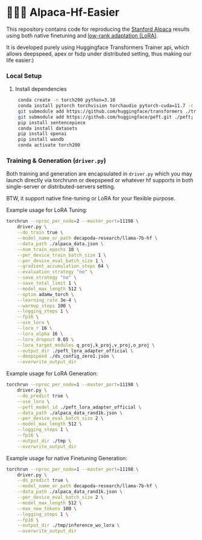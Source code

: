 # 🦙🌲🤏 Alpaca-Hf-Easier

This repository contains code for reproducing the [Stanford Alpaca](https://github.com/tatsu-lab/stanford_alpaca) results using both native finetuning and [low-rank adaptation (LoRA)](https://arxiv.org/pdf/2106.09685.pdf).

It is developed purely using Huggingface Transformers Trainer api, which allows deepspeed, apex or fsdp under distributed setting, thus making our life easier:)

### Local Setup

1. Install dependencies

   ```bash
    conda create -n torch200 python=3.10
    conda install pytorch torchvision torchaudio pytorch-cuda=11.7 -c pytorch -c nvidia
    git submodule add https://github.com/huggingface/transformers ./transformers; cd ./transformers; git checkout 68d640f7c368bcaaaecfc678f11908ebbd3d6176; pip install -e . 
    git submodule add https://github.com/huggingface/peft.git ./peft; cd ./peft; pip install -e .
    pip install sentencepiece
    conda install datasets
    pip install openai
    pip install wandb 
	conda activate torch200
   ```

### Training & Generation (`driver.py`)

Both training and generation are encapsulated in `driver.py` which you may launch directly via torchrunn or deepspeed or whatever hf supports in both single-server or distributed-servers setting.

BTW, it support native fine-tuning or LoRA for your flexible purpose.


Example usage for LoRA Tuning:

```bash
torchrun --nproc_per_node=2 --master_port=11198 \
    driver.py \
    --do_train true \
    --model_name_or_path decapoda-research/llama-7b-hf \
    --data_path ./alpaca_data.json \
    --num_train_epochs 10 \
    --per_device_train_batch_size 1 \
    --per_device_eval_batch_size 1 \
    --gradient_accumulation_steps 64 \
    --evaluation_strategy "no" \
    --save_strategy "no" \
    --save_total_limit 1 \
    --model_max_length 512 \
    --optim adamw_torch \
    --learning_rate 3e-4 \
    --warmup_steps 100 \
    --logging_steps 1 \
    --fp16 \
    --use_lora \
    --lora_r 16 \
    --lora_alpha 16 \
    --lora_dropout 0.05 \
    --lora_target_modules q_proj,k_proj,v_proj,o_proj \
    --output_dir ./peft_lora_adapter_official \
    --deepspeed ./ds_config_zero1.json \
    --overwrite_output_dir
```

Example usage for LoRA Generation:

```bash
torchrun --nproc_per_node=1 --master_port=11198 \
    driver.py \
    --do_predict true \
    --use_lora \
    --peft_model_id ./peft_lora_adapter_official \
    --data_path ./alpaca_data_rand1k.json \
    --per_device_eval_batch_size 2 \
    --model_max_length 512 \
    --logging_steps 1 \
    --fp16 \
    --output_dir ./tmp \
    --overwrite_output_dir
```

Example usage for native Finetuning Generation:

```bash
torchrun --nproc_per_node=1 --master_port=11198 \
    driver.py \
    --do_predict true \
    --model_name_or_path decapoda-research/llama-7b-hf \
    --data_path ./alpaca_data_rand1k.json \
    --per_device_eval_batch_size 2 \
    --model_max_length 512 \
    --max_new_tokens 100 \
    --logging_steps 1 \
    --fp16 \
    --output_dir ./tmp/inference_wo_lora \
    --overwrite_output_dir
```
